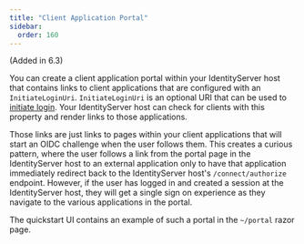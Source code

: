 ```yaml
---
title: "Client Application Portal"
sidebar:
  order: 160
---
```


(Added in 6.3)

You can create a client application portal within your IdentityServer host that contains links to client applications that are configured with an `InitiateLoginUri`. `InitiateLoginUri` is an optional URI that can be used to [initiate login](https://openid.net/specs/openid-connect-core-1_0.html#thirdpartyinitiatedlogin). Your IdentityServer host can check for clients with this property and render links to those applications. 

Those links are just links to pages within your client applications that will start an OIDC challenge when the user follows them. This creates a curious pattern, where the user follows a link from the portal page in the IdentityServer host to an external application only to have that application immediately redirect back to the IdentityServer host's `/connect/authorize` endpoint. However, if the user has logged in and created a session at the IdentityServer host, they will get a single sign on experience as they navigate to the various applications in the portal.

The quickstart UI contains an example of such a portal in the `~/portal` razor page.